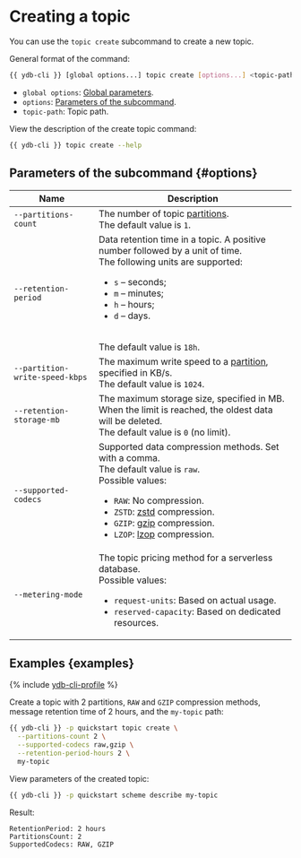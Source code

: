 # Creating a topic

You can use the `topic create` subcommand to create a new topic.

General format of the command:

```bash
{{ ydb-cli }} [global options...] topic create [options...] <topic-path>
```

* `global options`: [Global parameters](commands/global-options.md).
* `options`: [Parameters of the subcommand](#options).
* `topic-path`: Topic path.

View the description of the create topic command:

```bash
{{ ydb-cli }} topic create --help
```

## Parameters of the subcommand {#options}

| Name                           | Description                                                                                                                                                                                                                                                                                                                                                                     |
|--------------------------------|---------------------------------------------------------------------------------------------------------------------------------------------------------------------------------------------------------------------------------------------------------------------------------------------------------------------------------------------------------------------------------|
| `--partitions-count`           | The number of topic [partitions](../../concepts/datamodel/topic.md#partitioning).<br/>The default value is `1`.                                                                                                                                                                                                                                                                           |
| `--retention-period`           | Data retention time in a topic. A positive number followed by a unit of time.<br/>The following units are supported:<ul><li>`s` – seconds;</li><li>`m` – minutes;</li><li>`h` – hours;</li><li>`d` – days.</li></ul><br/>The default value is `18h`.                                                                                                                            |
| `--partition-write-speed-kbps` | The maximum write speed to a [partition](../../concepts/datamodel/topic.md#partitioning), specified in KB/s.<br/>The default value is `1024`.                                                                                                                                                                                                                                             |
| `--retention-storage-mb`       | The maximum storage size, specified in MB. When the limit is reached, the oldest data will be deleted.<br/>The default value is `0` (no limit).                                                                                                                                                                                                                                 |
| `--supported-codecs`           | Supported data compression methods. Set with a comma.<br/>The default value is `raw`.<br/>Possible values:<ul><li>`RAW`: No compression.</li><li>`ZSTD`: [zstd](https://en.wikipedia.org/wiki/Zstandard) compression.</li><li>`GZIP`: [gzip](https://en.wikipedia.org/wiki/Gzip) compression.</li><li>`LZOP`: [lzop](https://en.wikipedia.org/wiki/Lzop) compression.</li></ul> |
| `--metering-mode`              | The topic pricing method for a serverless database.<br/>Possible values:<ul><li>`request-units`: Based on actual usage.</li><li>`reserved-capacity`: Based on dedicated resources.</li></ul>                                                                                                                                                                                    |

## Examples {examples}

{% include [ydb-cli-profile](../../_includes/ydb-cli-profile.md) %}

Create a topic with 2 partitions, `RAW` and `GZIP` compression methods, message retention time of 2 hours, and the `my-topic` path:

```bash
{{ ydb-cli }} -p quickstart topic create \
  --partitions-count 2 \
  --supported-codecs raw,gzip \
  --retention-period-hours 2 \
  my-topic
```

View parameters of the created topic:

```bash
{{ ydb-cli }} -p quickstart scheme describe my-topic
```

Result:

```text
RetentionPeriod: 2 hours
PartitionsCount: 2
SupportedCodecs: RAW, GZIP
```
